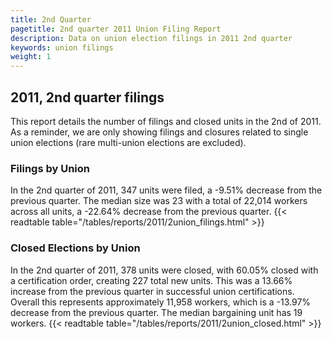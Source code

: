 ```yaml
---
title: 2nd Quarter 
pagetitle: 2nd quarter 2011 Union Filing Report
description: Data on union election filings in 2011 2nd quarter 
keywords: union filings
weight: 1
---
```


## 2011, 2nd quarter filings

This report details the number of filings and closed units in the 2nd of 2011. As a reminder, we are only showing filings and closures related to single union elections (rare multi-union elections are excluded).

### Filings by Union
In the 2nd quarter of 2011, 347 units were filed, a -9.51% decrease from the previous quarter. The median size was 23 with a total of 22,014 workers across all units, a -22.64% decrease from the previous quarter.
{{< readtable table="/tables/reports/2011/2union_filings.html" >}}

### Closed Elections by Union
In the 2nd quarter of 2011, 378 units were closed, with 60.05% closed with a certification order, creating 227 total new units. This was a 13.66% increase from the previous quarter in successful union certifications. Overall this represents approximately 11,958 workers, which is a -13.97% decrease from the previous quarter. The median bargaining unit has 19 workers.
{{< readtable table="/tables/reports/2011/2union_closed.html" >}}
